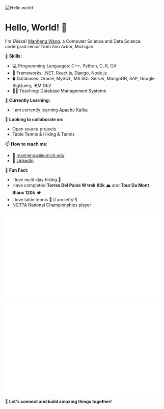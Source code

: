 <img src="https://raw.githubusercontent.com/sagar-viradiya/sagar-viradiya/master/resources/banner.png" alt="Hello world">


# Hello, World! 👋

I'm (Alexa) [Manheng Wang](https://manhengwang.github.io/), a Computer Science and Data Science undergrad senior from Ann Arbor, Michigan.

🚀 **Skills:**
- 💻 Programming Languages: C++, Python, C, R, C#
- 🚀 Frameworks: .NET, React.js, Django, Node.js
- 🛢️ Databases: Oracle, MySQL, MS SQL Server, MongoDB, SAP, Google BigQuery, IBM Db2
- 👩‍🏫 Teaching: Database Management Systems

🌱 **Currently Learning:**
- I am currently learning [Apache Kafka](https://kafka.apache.org/)

👯 **Looking to collaborate on:**
- Open source projects
- Table Tennis & Hiking & Tennis

📫 **How to reach me:**
- 📧 manhengw@umich.edu
- 🦾 [LinkedIn](https://www.linkedin.com/in/manheng-wang-39a4aa197/)

🔭 **Fun Fact:**
- I love multi-day hiking 🥾
- Have completed **Torres Del Paine W trek 80k** 🏔️ and **Tour Du Mont Blanc 120k** 🏕️
- I love table tennis 🏓 (I am lefty!!)
- [NCTTA](http://www.nctta.org/) National Championships player

<a href="https://github.com/ManhengWang/github-stats">
<img src="https://raw.githubusercontent.com/ManhengWang/github-stats/master/generated/overview.svg#gh-dark-mode-only" />
<img src="https://raw.githubusercontent.com/ManhengWang/github-stats/master/generated/languages.svg#gh-dark-mode-only" />
</a>

🎉 **Let's connect and build amazing things together!**




